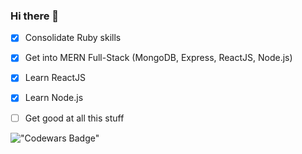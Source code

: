 ### Hi there 👋

- [x] Consolidate Ruby skills
- [x] Get into MERN Full-Stack (MongoDB, Express, ReactJS, Node.js)
- [x] Learn ReactJS
- [x] Learn Node.js
- [ ] Get good at all this stuff


!["Codewars Badge"](https://www.codewars.com/users/Codehoff/badges/large)
